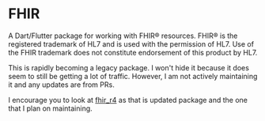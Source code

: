 # FHIR

A Dart/Flutter package for working with FHIR® resources. FHIR® is the registered trademark of HL7 and is used with the permission of HL7. Use of the FHIR trademark does not constitute endorsement of this product by HL7.

This is rapidly becoming a legacy package. I won't hide it because it does seem to still be getting a lot of traffic. However, I am not actively maintaining it and any updates are from PRs. 

I encourage you to look at [fhir_r4](https://pub.dev/packages/fhir_r4) as that is updated package and the one that I plan on maintaining. 